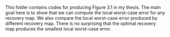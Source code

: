 This folder contains codes for producing Figure 3.1 in my thesis. 
The main goal here is to show that we can compute the local worst-case error for any recovery map. 
We also compare the local worst-case error produced by different recovery map. 
There is no surprising that the optimal recovery map produces the smallest local worst-case error.
